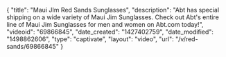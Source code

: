{
    "title": "Maui JIm Red Sands Sunglasses",
    "description": "Abt has special shipping on a wide variety of Maui Jim Sunglasses. Check out Abt's entire line of Maui Jim Sunglasses for men and women on Abt.com today!",
    "videoid": "69866845",
    "date_created": "1427402759",
    "date_modified": "1498862606",
    "type": "captivate",
    "layout": "video",
    "url": "\/v\/red-sands\/69866845"
}